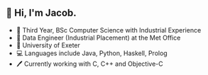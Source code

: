 ## 👋 Hi, I'm Jacob.

- 📝 Third Year, BSc Computer Science with Industrial Experience
- 🏢 Data Engineer (Industrial Placement) at the Met Office
- 🏫 University of Exeter
- 💻 Languages include Java, Python, Haskell, Prolog
- 🖊 Currently working with C, C++ and Objective-C
